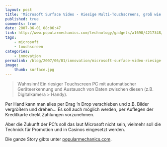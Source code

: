 ```yaml
---
layout: post
title: 'Microsoft Surface Video - Riesige Multi-Touchscreens, groß wie ein Tisch'
published: true
comments: true
date: 2007-06-01 08:06:47
link: http://www.popularmechanics.com/technology/gadgets/a1690/4217348/
tags:
    - microsoft
    - touchscreen
categories:
    - innovation
permalink: /blog/2007/06/01/innovation/microsoft-surface-video-riesige-multi-touchscreens-gros-wie-ein-tisch
image:
    thumb: surface.jpg
---
```

> Wahnsinn! Ein riesiger Touchscreen PC mit automatischer Geräteerkennung und Austausch von Daten 
> zwischen diesen (z.B. Digitalkamera > Handy).


Per Hand kann man alles per Drag &#8217;n Drop verschieben und z.B. Bilder vergrößern und drehen&#8230;
 Es soll auch möglich werden, per Auflegen der Kreditkarte direkt Zahlungen vorzunehmen.

Aber die Zukunft der PC&#8217;s soll das laut Microsoft nicht sein, vielmehr soll die Technick für 
Promotion und in Casinos eingesetzt werden.

Die ganze Story gibts unter [popularmechanics.com][1].

 [1]: http://www.popularmechanics.com/technology/gadgets/a1690/4217348/ "Popularmechanics.com besuchen"